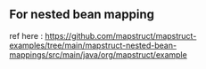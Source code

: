 ## For nested bean mapping

ref here : https://github.com/mapstruct/mapstruct-examples/tree/main/mapstruct-nested-bean-mappings/src/main/java/org/mapstruct/example